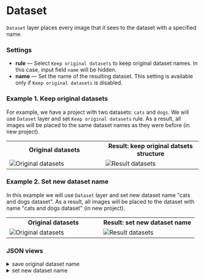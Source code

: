 # Dataset

`Dataset` layer places every image that it sees to the dataset with a specified name.

### Settings

- **rule** — Select `Keep original datasets` to keep original dataset names. In this case, input field `name` will be hidden.
- **name** — Set the name of the resulting dataset. This setting is available only if `Keep original datasets` is disabled.

### Example 1. Keep original datasets

For example, we have a project with two datasets: `cats` and `dogs`.
We will use `Dataset` layer and set `Keep original datasets` rule. As a result, all images will be placed to the same dataset names as they were before (in new project).


<table>
<tr>
<td style="text-align:center; width:50%"><strong>Original datasets</strong></td>
<td style="text-align:center; width:50%"><strong>Result: keep original datsets structure</strong></td>
</tr>
<tr>
<td> <img src="https://github.com/supervisely-ecosystem/ml-nodes/assets/79905215/63a72eec-6851-4e5d-9067-37a0b0e387b5" alt="Original datasets"/> </td>
<td> <img src="https://github.com/supervisely-ecosystem/ml-nodes/assets/79905215/5bc9dee2-3ae7-4f41-8945-927c039c611e" alt="Result datasets"/> </td>
</tr>
</table>

### Example 2. Set new dataset name

In this example we will use `Dataset` layer and set new dataset name "cats and dogs dataset". As a result, all images will be placed to the dataset with name "cats and dogs dataset" (in new project).


<table>
<tr>
<td style="text-align:center; width:50%"><strong>Original datasets</strong></td>
<td style="text-align:center; width:50%"><strong>Result: set new dataset name</strong></td>
</tr>
<tr>
<td> <img src="https://github.com/supervisely-ecosystem/ml-nodes/assets/79905215/63a72eec-6851-4e5d-9067-37a0b0e387b5" alt="Original datasets"/> </td>
<td> <img src="https://github.com/supervisely-ecosystem/ml-nodes/assets/79905215/91af2e74-d5e9-4b4e-b3c4-3248f99ffb12" alt="Result datasets"/> </td>
</tr>
</table>


### JSON views

<details>
  <summary>save original dataset name</summary>
<pre>
{
  "action": "dataset",
  "src": ["$if_9__true"],
  "dst": "$dataset_10",
  "settings": {
    "rule": "save_original"
  }
}
</pre>
</details>

<details>
  <summary>set new dataset name</summary>
<pre>
{
  "action": "dataset",
  "src": ["$if_9__true"],
  "dst": "$dataset_10",
  "settings": {
    "name": "cats and dogs dataset"
  }
}
</pre>
</details>
